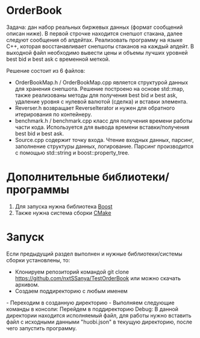 # OrderBook

Задача: дан набор реальных биржевых данных (формат сообщений описан ниже). В первой строчке находится снепшот стакана, далее следуют сообщения об апдейтах. Реализовать программу на языке C++, которая восстанавливает снепшоты стаканов на каждый апдейт. В выходной файл необходимо вывести цены и объемы лучших уровней best bid и best ask с временной меткой. 

Решение состоит из 6 файлов:
- OrderBookMap.h / OrderBookMap.cpp является структурой данных для хранения снепшота. Решение построено на основе std::map, также реализованы методы для получения best bid и best ask, удаление уровня с нулевой валютой (сделка) и вставки элемента.
- Reverser.h возвращает ReverseIterator и нужен для обратного итерирования по контейнеру.
- benchmark.h / benchmark.cpp класс для получения времени работы части кода. Используется для вывода времени вставки/получения best bid и best ask.
- Source.cpp содержит точку входа. Чтение входных данных, парсинг, заполнение структуры данных, логирование. Парсинг производится с помощью std::string и boost::property_tree.

# Дополнительные библиотеки/программы
1. Для запуска нужна библиотека [Boost](https://www.boost.org/)
2. Также нужна система сборки [CMake](https://cmake.org/download/)
# Запуск
Если предыдущий раздел выполнен и нужные библиотеки/системы сборки установлены, то:
- Клонируем репозиторий командой git clone https://github.com/nxtSSanya/TestOrderBook или можно скачать архивом.
- Создаем поддиректорию с любым именем 
<mkdir cmakeout>
- Переходим в созданную директорию 
<cd cmakeout/>
- Выполняем следующие команды в консоли:
<cmake ..>
<cmake --build .>
Перейдем в поддиректорию Debug:
<cd Debug>
В данной директории находится исполняемый файл, для работы нужно вставить файл с исходными данными "huobi.json" в текущую директорию, после чего запустить программу.
